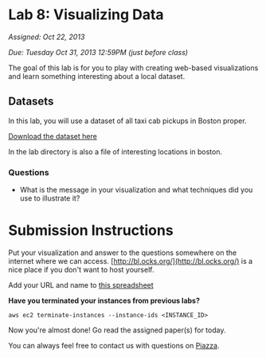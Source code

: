 # Lab 8: Visualizing Data

*Assigned: Oct 22, 2013*

*Due: Tuesday Oct 31, 2013 12:59PM (just before class)*


The goal of this lab is for you to play with creating web-based
visualizations and learn something interesting about a local dataset.


## Datasets

In this lab, you will use a dataset of all taxi cab pickups in Boston proper. 

[Download the dataset here](https://s3.amazonaws.com/mitbigdata/datasets/pickups_train.csv.gz)

In the lab directory is also a file of interesting locations in boston.


### Questions

* What is the message in your visualization and what techniques did you use to illustrate it?


# Submission Instructions

Put your visualization and answer to the questions somewhere on the
internet where we can access.  [http://bl.ocks.org/](http://bl.ocks.org/)
is a nice place if you don't want to host yourself.

Add your URL and name to [this spreadsheet](https://docs.google.com/spreadsheet/ccc?key=0Amk2aHsGhWktdE5SeF9JVExScGxYVS1PbkpWTWRxYVE&usp=sharing)


**Have you terminated your instances from previous labs?**

	aws ec2 terminate-instances --instance-ids <INSTANCE_ID>


Now you're almost done!  Go read the assigned paper(s) for today.

You can always feel free to contact us with questions on [Piazza](https://piazza.com/class/hl6u4m7ft8n373).
